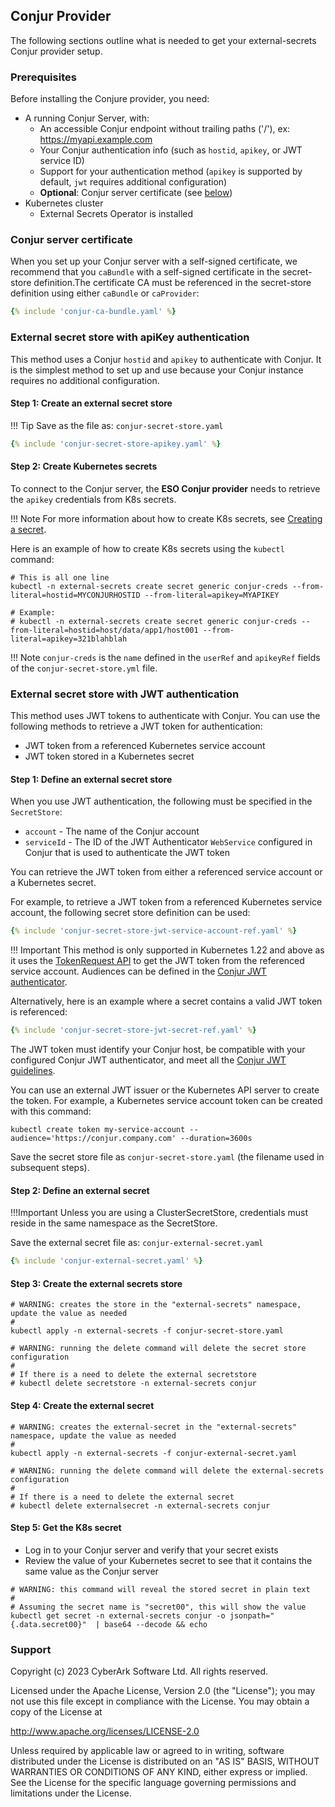 ## Conjur Provider

The following sections outline what is needed to get your external-secrets Conjur provider setup.

### Prerequisites

Before installing the Conjure provider, you need:

*   A running Conjur Server, with:
    *   An accessible Conjur endpoint without trailing paths ('/'), ex: https://myapi.example.com
    *   Your Conjur authentication info (such as `hostid`, `apikey`, or JWT service ID)
    *   Support for your authentication method (`apikey` is supported by default, `jwt` requires additional configuration)
    *   **Optional**: Conjur server certificate (see [below](#conjur-server-certificate))
*   Kubernetes cluster
    -   External Secrets Operator is installed

### Conjur server certificate

When you set up your Conjur server with a self-signed certificate, we recommend that you `caBundle` with a self-signed certificate in the secret-store definition.The certificate CA must be referenced in the secret-store definition using either `caBundle` or `caProvider`:

```yaml
{% include 'conjur-ca-bundle.yaml' %}
```

### External secret store with apiKey authentication

This method uses a Conjur `hostid` and `apikey` to authenticate with Conjur. It is the simplest method to set up and use because your Conjur instance requires no additional configuration.

#### Step 1: Create an external secret store

!!! Tip
    Save as the file as: `conjur-secret-store.yaml`

```yaml
{% include 'conjur-secret-store-apikey.yaml' %}
```

#### Step 2: Create Kubernetes secrets

To connect to the Conjur server, the **ESO Conjur provider** needs to retrieve the `apikey` credentials from K8s secrets.

!!! Note
    For more information about how to create K8s secrets, see [Creating a secret](https://kubernetes.io/docs/concepts/configuration/secret/#creating-a-secret).

Here is an example of how to create K8s secrets using the `kubectl` command:

```shell
# This is all one line
kubectl -n external-secrets create secret generic conjur-creds --from-literal=hostid=MYCONJURHOSTID --from-literal=apikey=MYAPIKEY

# Example:
# kubectl -n external-secrets create secret generic conjur-creds --from-literal=hostid=host/data/app1/host001 --from-literal=apikey=321blahblah
```

!!! Note
    `conjur-creds` is the `name` defined in the `userRef` and `apikeyRef` fields of the `conjur-secret-store.yml` file.

### External secret store with JWT authentication

This method uses JWT tokens to authenticate with Conjur. You can use the following methods to retrieve a JWT token for authentication:

-  JWT token from a referenced Kubernetes service account
-  JWT token stored in a Kubernetes secret

#### Step 1: Define an external secret store

When you use JWT authentication, the following must be specified in the `SecretStore`:

- `account` -  The name of the Conjur account
- `serviceId` - The ID of the JWT Authenticator `WebService` configured in Conjur that is used to authenticate the JWT token

You can retrieve the JWT token from either a referenced service account or a Kubernetes secret.

For example, to retrieve a JWT token from a referenced Kubernetes service account, the following secret store definition can be used:

```yaml
{% include 'conjur-secret-store-jwt-service-account-ref.yaml' %}
```

!!! Important
    This method is only supported in Kubernetes 1.22 and above as it uses the [TokenRequest API](https://kubernetes.io/docs/reference/kubernetes-api/authentication-resources/token-request-v1/) to get the JWT token from the referenced service account. Audiences can be defined in the [Conjur JWT authenticator](https://docs.conjur.org/Latest/en/Content/Integrations/k8s-ocp/k8s-jwt-authn.htm).

Alternatively, here is an example where a secret contains a valid JWT token is referenced:

```yaml
{% include 'conjur-secret-store-jwt-secret-ref.yaml' %}
```

The JWT token must identify your Conjur host, be compatible with your configured Conjur JWT authenticator, and meet all the [Conjur JWT guidelines](https://docs.conjur.org/Latest/en/Content/Operations/Services/cjr-authn-jwt-guidelines.htm#Best).

You can use an external JWT issuer or the Kubernetes API server to create the token. For example, a Kubernetes service account token can be created with this command:

```shell
kubectl create token my-service-account --audience='https://conjur.company.com' --duration=3600s
```

Save the secret store file as `conjur-secret-store.yaml` (the filename used in subsequent steps).

#### Step 2: Define an external secret

!!!Important
    Unless you are using a ClusterSecretStore, credentials must reside in the same namespace as the SecretStore.

Save the external secret file as: `conjur-external-secret.yaml`

```yaml
{% include 'conjur-external-secret.yaml' %}
```

#### Step 3: Create the external secrets store

```shell
# WARNING: creates the store in the "external-secrets" namespace, update the value as needed
#
kubectl apply -n external-secrets -f conjur-secret-store.yaml

# WARNING: running the delete command will delete the secret store configuration
#
# If there is a need to delete the external secretstore
# kubectl delete secretstore -n external-secrets conjur
```

#### Step 4: Create the external secret

```shell
# WARNING: creates the external-secret in the "external-secrets" namespace, update the value as needed
#
kubectl apply -n external-secrets -f conjur-external-secret.yaml

# WARNING: running the delete command will delete the external-secrets configuration
#
# If there is a need to delete the external secret
# kubectl delete externalsecret -n external-secrets conjur
```

#### Step 5: Get the K8s secret

* Log in to your Conjur server and verify that your secret exists
* Review the value of your Kubernetes secret to see that it contains the same value as the Conjur server

```shell
# WARNING: this command will reveal the stored secret in plain text
#
# Assuming the secret name is "secret00", this will show the value
kubectl get secret -n external-secrets conjur -o jsonpath="{.data.secret00}"  | base64 --decode && echo
```

### Support

Copyright (c) 2023 CyberArk Software Ltd. All rights reserved.

Licensed under the Apache License, Version 2.0 (the "License");
you may not use this file except in compliance with the License.
You may obtain a copy of the License at

<http://www.apache.org/licenses/LICENSE-2.0>

Unless required by applicable law or agreed to in writing, software
distributed under the License is distributed on an "AS IS" BASIS,
WITHOUT WARRANTIES OR CONDITIONS OF ANY KIND, either express or implied.
See the License for the specific language governing permissions and
limitations under the License.
